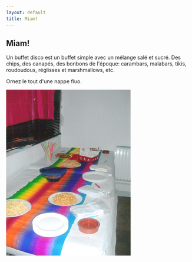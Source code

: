 ```yaml
---
layout: default
title: Miam!
---
```


## Miam!

Un buffet disco est un buffet simple avec un mélange salé et sucré. Des chips, des canapés, des bonbons de l'époque: carambars, malabars, tikis, roudoudous, réglisses et marshmallows, etc.

Ornez le tout d'une nappe fluo.

![table](/assets/images/pages/table.png)
